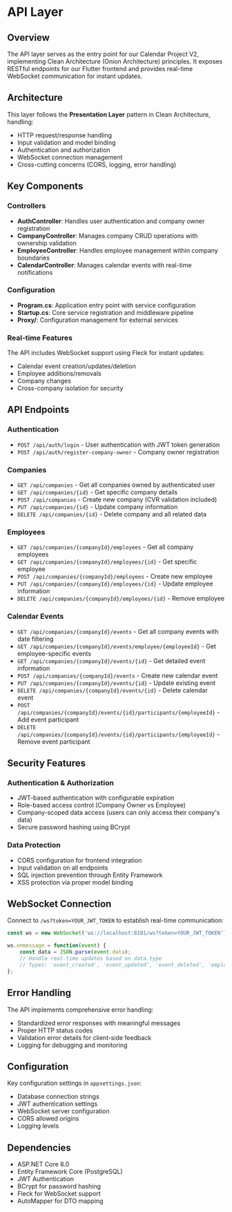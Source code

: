 # API Layer

## Overview

The API layer serves as the entry point for our Calendar Project V2, implementing Clean Architecture (Onion Architecture) principles. It exposes RESTful endpoints for our Flutter frontend and provides real-time WebSocket communication for instant updates.

## Architecture

This layer follows the **Presentation Layer** pattern in Clean Architecture, handling:
- HTTP request/response handling
- Input validation and model binding
- Authentication and authorization
- WebSocket connection management
- Cross-cutting concerns (CORS, logging, error handling)

## Key Components

### Controllers

- **AuthController**: Handles user authentication and company owner registration
- **CompanyController**: Manages company CRUD operations with ownership validation
- **EmployeeController**: Handles employee management within company boundaries
- **CalendarController**: Manages calendar events with real-time notifications

### Configuration

- **Program.cs**: Application entry point with service configuration
- **Startup.cs**: Core service registration and middleware pipeline
- **Proxy/**: Configuration management for external services

### Real-time Features

The API includes WebSocket support using Fleck for instant updates:
- Calendar event creation/updates/deletion
- Employee additions/removals
- Company changes
- Cross-company isolation for security

## API Endpoints

### Authentication
- `POST /api/auth/login` - User authentication with JWT token generation
- `POST /api/auth/register-company-owner` - Company owner registration

### Companies
- `GET /api/companies` - Get all companies owned by authenticated user
- `GET /api/companies/{id}` - Get specific company details
- `POST /api/companies` - Create new company (CVR validation included)
- `PUT /api/companies/{id}` - Update company information
- `DELETE /api/companies/{id}` - Delete company and all related data

### Employees
- `GET /api/companies/{companyId}/employees` - Get all company employees
- `GET /api/companies/{companyId}/employees/{id}` - Get specific employee
- `POST /api/companies/{companyId}/employees` - Create new employee
- `PUT /api/companies/{companyId}/employees/{id}` - Update employee information
- `DELETE /api/companies/{companyId}/employees/{id}` - Remove employee

### Calendar Events
- `GET /api/companies/{companyId}/events` - Get all company events with date filtering
- `GET /api/companies/{companyId}/events/employee/{employeeId}` - Get employee-specific events
- `GET /api/companies/{companyId}/events/{id}` - Get detailed event information
- `POST /api/companies/{companyId}/events` - Create new calendar event
- `PUT /api/companies/{companyId}/events/{id}` - Update existing event
- `DELETE /api/companies/{companyId}/events/{id}` - Delete calendar event
- `POST /api/companies/{companyId}/events/{id}/participants/{employeeId}` - Add event participant
- `DELETE /api/companies/{companyId}/events/{id}/participants/{employeeId}` - Remove event participant

## Security Features

### Authentication & Authorization
- JWT-based authentication with configurable expiration
- Role-based access control (Company Owner vs Employee)
- Company-scoped data access (users can only access their company's data)
- Secure password hashing using BCrypt

### Data Protection
- CORS configuration for frontend integration
- Input validation on all endpoints
- SQL injection prevention through Entity Framework
- XSS protection via proper model binding

## WebSocket Connection

Connect to `/ws?token=YOUR_JWT_TOKEN` to establish real-time communication:

```javascript
const ws = new WebSocket('ws://localhost:8181/ws?token=YOUR_JWT_TOKEN');

ws.onmessage = function(event) {
    const data = JSON.parse(event.data);
    // Handle real-time updates based on data.type
    // Types: 'event_created', 'event_updated', 'event_deleted', 'employee_added', etc.
};
```

## Error Handling

The API implements comprehensive error handling:
- Standardized error responses with meaningful messages
- Proper HTTP status codes
- Validation error details for client-side feedback
- Logging for debugging and monitoring

## Configuration

Key configuration settings in `appsettings.json`:
- Database connection strings
- JWT authentication settings
- WebSocket server configuration
- CORS allowed origins
- Logging levels

## Dependencies

- ASP.NET Core 8.0
- Entity Framework Core (PostgreSQL)
- JWT Authentication
- BCrypt for password hashing
- Fleck for WebSocket support
- AutoMapper for DTO mapping
